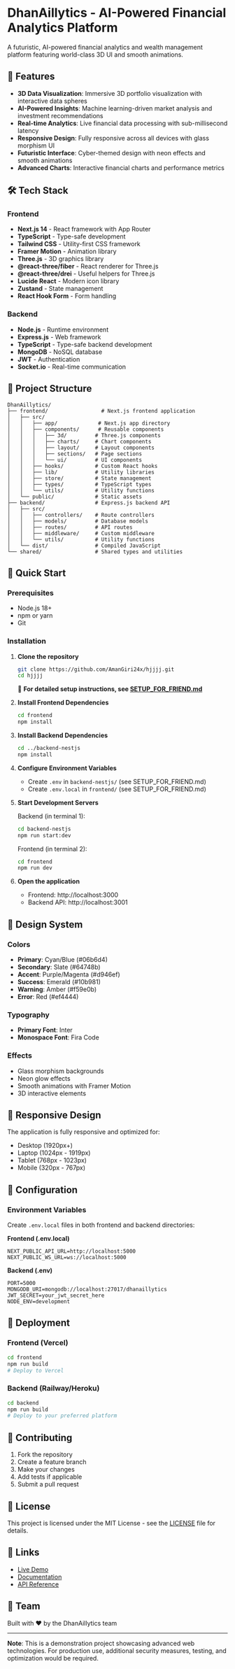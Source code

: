 # DhanAillytics - AI-Powered Financial Analytics Platform

A futuristic, AI-powered financial analytics and wealth management platform featuring world-class 3D UI and smooth animations.

## 🚀 Features

- **3D Data Visualization**: Immersive 3D portfolio visualization with interactive data spheres
- **AI-Powered Insights**: Machine learning-driven market analysis and investment recommendations
- **Real-time Analytics**: Live financial data processing with sub-millisecond latency
- **Responsive Design**: Fully responsive across all devices with glass morphism UI
- **Futuristic Interface**: Cyber-themed design with neon effects and smooth animations
- **Advanced Charts**: Interactive financial charts and performance metrics

## 🛠️ Tech Stack

### Frontend
- **Next.js 14** - React framework with App Router
- **TypeScript** - Type-safe development
- **Tailwind CSS** - Utility-first CSS framework
- **Framer Motion** - Animation library
- **Three.js** - 3D graphics library
- **@react-three/fiber** - React renderer for Three.js
- **@react-three/drei** - Useful helpers for Three.js
- **Lucide React** - Modern icon library
- **Zustand** - State management
- **React Hook Form** - Form handling

### Backend
- **Node.js** - Runtime environment
- **Express.js** - Web framework
- **TypeScript** - Type-safe backend development
- **MongoDB** - NoSQL database
- **JWT** - Authentication
- **Socket.io** - Real-time communication

## 📁 Project Structure

```
DhanAillytics/
├── frontend/                 # Next.js frontend application
│   ├── src/
│   │   ├── app/             # Next.js app directory
│   │   ├── components/      # Reusable components
│   │   │   ├── 3d/         # Three.js components
│   │   │   ├── charts/     # Chart components
│   │   │   ├── layout/     # Layout components
│   │   │   ├── sections/   # Page sections
│   │   │   └── ui/         # UI components
│   │   ├── hooks/          # Custom React hooks
│   │   ├── lib/            # Utility libraries
│   │   ├── store/          # State management
│   │   ├── types/          # TypeScript types
│   │   └── utils/          # Utility functions
│   └── public/             # Static assets
├── backend/                # Express.js backend API
│   ├── src/
│   │   ├── controllers/    # Route controllers
│   │   ├── models/         # Database models
│   │   ├── routes/         # API routes
│   │   ├── middleware/     # Custom middleware
│   │   └── utils/          # Utility functions
│   └── dist/               # Compiled JavaScript
└── shared/                 # Shared types and utilities
```

## 🚀 Quick Start

### Prerequisites
- Node.js 18+ 
- npm or yarn
- Git

### Installation

1. **Clone the repository**
   ```bash
   git clone https://github.com/AmanGiri24x/hjjjj.git
   cd hjjjj
   ```

   📖 **For detailed setup instructions, see [SETUP_FOR_FRIEND.md](SETUP_FOR_FRIEND.md)**

2. **Install Frontend Dependencies**
   ```bash
   cd frontend
   npm install
   ```

3. **Install Backend Dependencies**
   ```bash
   cd ../backend-nestjs
   npm install
   ```

4. **Configure Environment Variables**
   - Create `.env` in `backend-nestjs/` (see SETUP_FOR_FRIEND.md)
   - Create `.env.local` in `frontend/` (see SETUP_FOR_FRIEND.md)

5. **Start Development Servers**
   
   Backend (in terminal 1):
   ```bash
   cd backend-nestjs
   npm run start:dev
   ```
   
   Frontend (in terminal 2):
   ```bash
   cd frontend
   npm run dev
   ```

6. **Open the application**
   - Frontend: http://localhost:3000
   - Backend API: http://localhost:3001

## 🎨 Design System

### Colors
- **Primary**: Cyan/Blue (#06b6d4)
- **Secondary**: Slate (#64748b)
- **Accent**: Purple/Magenta (#d946ef)
- **Success**: Emerald (#10b981)
- **Warning**: Amber (#f59e0b)
- **Error**: Red (#ef4444)

### Typography
- **Primary Font**: Inter
- **Monospace Font**: Fira Code

### Effects
- Glass morphism backgrounds
- Neon glow effects
- Smooth animations with Framer Motion
- 3D interactive elements

## 📱 Responsive Design

The application is fully responsive and optimized for:
- Desktop (1920px+)
- Laptop (1024px - 1919px)
- Tablet (768px - 1023px)
- Mobile (320px - 767px)

## 🔧 Configuration

### Environment Variables

Create `.env.local` files in both frontend and backend directories:

**Frontend (.env.local)**
```env
NEXT_PUBLIC_API_URL=http://localhost:5000
NEXT_PUBLIC_WS_URL=ws://localhost:5000
```

**Backend (.env)**
```env
PORT=5000
MONGODB_URI=mongodb://localhost:27017/dhanaillytics
JWT_SECRET=your_jwt_secret_here
NODE_ENV=development
```

## 🚢 Deployment

### Frontend (Vercel)
```bash
cd frontend
npm run build
# Deploy to Vercel
```

### Backend (Railway/Heroku)
```bash
cd backend
npm run build
# Deploy to your preferred platform
```

## 🤝 Contributing

1. Fork the repository
2. Create a feature branch
3. Make your changes
4. Add tests if applicable
5. Submit a pull request

## 📄 License

This project is licensed under the MIT License - see the [LICENSE](LICENSE) file for details.

## 🔗 Links

- [Live Demo](https://dhanaillytics.vercel.app)
- [Documentation](https://docs.dhanaillytics.com)
- [API Reference](https://api.dhanaillytics.com/docs)

## 👥 Team

Built with ❤️ by the DhanAillytics team

---

**Note**: This is a demonstration project showcasing advanced web technologies. For production use, additional security measures, testing, and optimization would be required.
